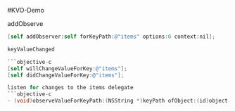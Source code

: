 #KVO-Demo

addObserve

```objective-c
[self addObserver:self forKeyPath:@"items" options:0 context:nil];

keyValueChanged

```objective-c
[self willChangeValueForKey:@"items"];
[self didChangeValueForKey:@"items"];

listen for changes to the items delegate
```objective-c
- (void)observeValueForKeyPath:(NSString *)keyPath ofObject:(id)object change:(NSDictionary *)change context:(void *)context 